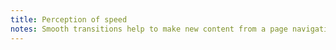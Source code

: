 ```yaml
---
title: Perception of speed
notes: Smooth transitions help to make new content from a page navigation or state change more obvious. Instead of static "jumps" or flashes, transitions guide users visually, making apps feel more performant and intuitive—even if the underlying speed hasn’t changed.
---
```


<br>
